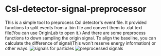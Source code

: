 # CsI-detector-signal-preprocessor 
This is a simple tool to preprocess CsI detector's event file. 
It provided functions to split events from a .bin file and convert them to .dat text file(You can use OriginLab to open it.) 
And there are some preprocess functions to down sampling the origin signal. 
To align the baseline, you can calculate the difference of signal(This won't reserve energy information) or other ways.
![signals for particles](https://user-images.githubusercontent.com/20282322/161386654-be20ecb0-a657-4083-981d-fa3fd2638fde.png)
![preprocessed signals](https://user-images.githubusercontent.com/20282322/161387196-183bde3c-805d-4af8-a4bc-ea92ea983067.png)
